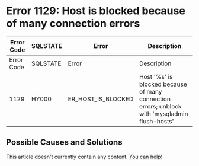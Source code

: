 
# Error 1129: Host is blocked because of many connection errors


| Error Code | SQLSTATE | Error | Description |
| --- | --- | --- | --- |
| Error Code | SQLSTATE | Error | Description |
| 1129 | HY000 | ER_HOST_IS_BLOCKED | Host '%s' is blocked because of many connection errors; unblock with 'mysqladmin flush-hosts' |




## Possible Causes and Solutions


This article doesn't currently contain any content. [You can help!](/en/writing-and-editing-knowledge-base-articles/)


